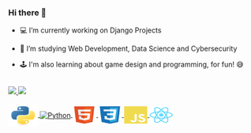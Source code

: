 ### Hi there 👋

- 💻 I’m currently working on Django Projects
- 📙 I’m studying Web Development, Data Science and Cybersecurity

- 🕹 I'm also learning about game design and programming, for fun! 😅


##

<div>
<a href="https://github.com/KabolCode">
  <img height="180em" src="https://github-readme-stats.vercel.app/api?username=KabolCode&show_icons=true&theme=dark&include_all_commits=false&count_private=true"/>
  <img src="https://github-readme-stats.vercel.app/api/top-langs?username=KabolCode&theme=dark&layout=compact&include_all_commits=false&count_private=true"/>
</div>
<div style="display: inline_block"><br>
  <img align="center" alt="Python" height="45" width="60" src="https://raw.githubusercontent.com/devicons/devicon/master/icons/python/python-original.svg">
  <img align="center" alt="Python" height="45" width="60" src="https://img.shields.io/badge/Django-092E20?style=for-the-badge&logo=django&logoColor=white">  
  <img align="center" alt="HTML" height="36" width="48"  src="https://raw.githubusercontent.com/devicons/devicon/master/icons/html5/html5-original.svg">
  <img align="center" alt="CSS" height="36" width="48"  src="https://raw.githubusercontent.com/devicons/devicon/master/icons/css3/css3-original.svg">
  <img align="center" alt="Js" height="36" width="48" src="https://raw.githubusercontent.com/devicons/devicon/master/icons/javascript/javascript-plain.svg">
  <img align="center" alt="React" height="36" width="48"   src="https://raw.githubusercontent.com/devicons/devicon/master/icons/react/react-original.svg">
 </a>
 </div>

##

